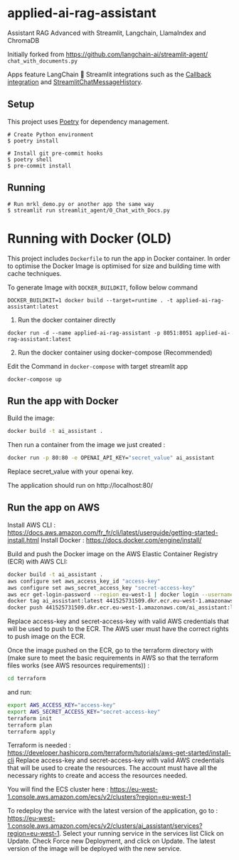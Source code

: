 # applied-ai-rag-assistant
Assistant RAG Advanced with Streamlit, Langchain, LlamaIndex and ChromaDB

Initially forked from https://github.com/langchain-ai/streamlit-agent/ `chat_with_documents.py`

Apps feature LangChain 🤝 Streamlit integrations such as the
[Callback integration](https://python.langchain.com/docs/modules/callbacks/integrations/streamlit) and
[StreamlitChatMessageHistory](https://python.langchain.com/docs/integrations/memory/streamlit_chat_message_history).


## Setup

This project uses [Poetry](https://python-poetry.org/) for dependency management.

```shell
# Create Python environment
$ poetry install

# Install git pre-commit hooks
$ poetry shell
$ pre-commit install
```

## Running

```shell
# Run mrkl_demo.py or another app the same way
$ streamlit run streamlit_agent/0_Chat_with_Docs.py
```

# Running with Docker (OLD)

This project includes `Dockerfile` to run the app in Docker container. In order to optimise the Docker Image is optimised for size and building time with cache techniques.

To generate Image with `DOCKER_BUILDKIT`, follow below command

```DOCKER_BUILDKIT=1 docker build --target=runtime . -t applied-ai-rag-assistant:latest```

1. Run the docker container directly

``docker run -d --name applied-ai-rag-assistant -p 8051:8051 applied-ai-rag-assistant:latest ``

2. Run the docker container using docker-compose (Recommended)

Edit the Command in `docker-compose` with target streamlit app

``docker-compose up``

## Run the app with Docker

Build the image:
```sh
docker build -t ai_assistant .
```

Then run a container from the image we just created :
```sh
docker run -p 80:80 -e OPENAI_API_KEY="secret_value" ai_assistant
```
Replace secret_value with your openai key. 

The application should run on http://localhost:80/

## Run the app on AWS

Install AWS CLI : https://docs.aws.amazon.com/fr_fr/cli/latest/userguide/getting-started-install.html
Install Docker : https://docs.docker.com/engine/install/

Build and push the Docker image on the AWS Elastic Container Registry (ECR) with AWS CLI:
```sh
docker build -t ai_assistant .
aws configure set aws_access_key_id "access-key"
aws configure set aws_secret_access_key "secret-access-key"
aws ecr get-login-password --region eu-west-1 | docker login --username AWS --password-stdin 441525731509.dkr.ecr.eu-west-1.amazonaws.com
docker tag ai_assistant:latest 441525731509.dkr.ecr.eu-west-1.amazonaws.com/ai_assistant:latest
docker push 441525731509.dkr.ecr.eu-west-1.amazonaws.com/ai_assistant:latest
```
Replace access-key and secret-access-key with valid AWS credentials that will be used to push to the ECR. The AWS user must have the correct rights to push image on the ECR.

Once the image pushed on the ECR, go to the terraform directory with (make sure to meet the basic requirements in AWS so that the terraform files works (see AWS resources requirements)) :
```sh
cd terraform
```
and run:
```sh
export AWS_ACCESS_KEY="access-key"
export AWS_SECRET_ACCESS_KEY="secret-access-key"
terraform init
terraform plan
terraform apply
```
Terraform is needed : https://developer.hashicorp.com/terraform/tutorials/aws-get-started/install-cli
Replace access-key and secret-access-key with valid AWS credentials that will be used to create the resources. The account must have all the necessary rights to create and access the resources needed.

You will find the ECS cluster here : https://eu-west-1.console.aws.amazon.com/ecs/v2/clusters?region=eu-west-1

To redeploy the service with the latest version of the application, go to : https://eu-west-1.console.aws.amazon.com/ecs/v2/clusters/ai_assistant/services?region=eu-west-1.
Select your running service in the services list
Click on Update.
Check Force new Deployment, and click on Update.
The latest version of the image will be deployed with the new service.